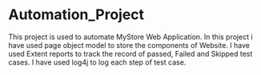 # Automation_Project
This project is used to automate MyStore Web Application.
In this project i have used page object model to store the components of Website.
I have used Extent reports to track the record of passed, Failed and Skipped test cases.
I have used log4j to log each step of test case.
